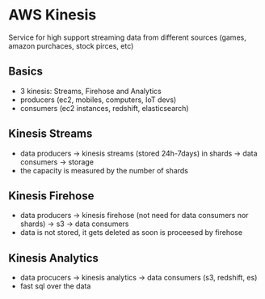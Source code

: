 # AWS Kinesis

Service for high support streaming data from different sources (games, amazon purchaces, stock pirces, etc)

## Basics

- 3 kinesis: Streams, Firehose and Analytics
- producers (ec2, mobiles, computers, IoT devs)
- consumers (ec2 instances, redshift, elasticsearch)

## Kinesis Streams

- data producers -> kinesis streams (stored 24h-7days) in shards -> data consumers -> storage
- the capacity is measured by the number of shards

## Kinesis Firehose

- data producers -> kinesis firehose (not need for data consumers nor shards) -> s3 -> data consumers
- data is not stored, it gets deleted as soon is proceesed by firehose

## Kinesis Analytics

- data procucers -> kinesis analytics -> data consumers (s3, redshift, es)
- fast sql over the data
